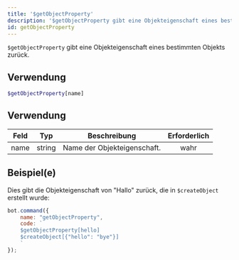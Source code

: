 ```yaml
---
title: '$getObjectProperty'
description: '$getObjectProperty gibt eine Objekteigenschaft eines bestimmten Objekts zurück.'
id: getObjectProperty
---
```


`$getObjectProperty` gibt eine Objekteigenschaft eines bestimmten Objekts zurück.

## Verwendung

```php
$getObjectProperty[name]
```

## Verwendung

| Feld | Typ    | Beschreibung                | Erforderlich |
| ---- | ------ | --------------------------- |:------------:|
| name | string | Name der Objekteigenschaft. |     wahr     |

## Beispiel(e)

Dies gibt die Objekteigenschaft von "Hallo" zurück, die in `$createObject` erstellt wurde:

```javascript
bot.command({
    name: "getObjectProperty",
    code: `
    $getObjectProperty[hello]
    $createObject[{"hello": "bye"}]
    `
});
```